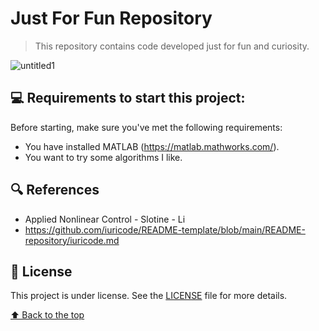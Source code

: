 # Just For Fun Repository

> This repository contains code developed just for fun and curiosity.

![untitled1](https://user-images.githubusercontent.com/68541168/173183192-91abdf11-554a-4f27-9586-6aab85e1f4bb.png)

## 💻 Requirements to start this project:

Before starting, make sure you've met the following requirements:

* You have installed MATLAB (https://matlab.mathworks.com/).
* You want to try some algorithms I like.

## 🔍 References
* Applied Nonlinear Control - Slotine - Li
* https://github.com/iuricode/README-template/blob/main/README-repository/iuricode.md


## 📝 License

This project is under license. See the [LICENSE](LICENSE) file for more details.

[⬆ Back to the top](https://github.com/aaronmqs/LMI#analysis-and-control-of-linear-systems-via-lmis)<br>
